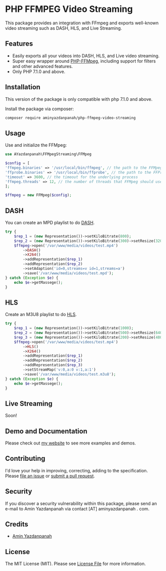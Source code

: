 # PHP FFMPEG Video Streaming

This package provides an integration with FFmpeg and exports well-known video streaming such as DASH, HLS, and Live Streaming.

## Features
* Easily exports all your videos into DASH, HLS, and Live video streaming.
* Super easy wrapper around [PHP-FFMpeg](https://github.com/PHP-FFMpeg/PHP-FFMpeg), including support for filters and other advanced features.
* Only PHP 7.1.0 and above.

## Installation

This version of the package is only compatible with php 7.1.0 and above.

Install the package via composer:

``` bash
composer require aminyazdanpanah/php-ffmpeg-video-streaming
```


## Usage

Use and initialize the FFMpeg:

``` php
use AYazdanpanah\FFMpegStreaming\FFMpeg
```

``` php
$config = [
'ffmpeg.binaries' => '/usr/local/bin/ffmpeg', // the path to the FFMpeg binary
'ffprobe.binaries' => '/usr/local/bin/ffprobe', // the path to the FFProbe binary
'timeout' => 3600, // the timeout for the underlying process
'ffmpeg.threads' => 12, // the number of threads that FFMpeg should use
];

$ffmpeg = new FFMpeg($config);
```

## DASH

You can create an MPD playlist to do [DASH](https://en.wikipedia.org/wiki/Dynamic_Adaptive_Streaming_over_HTTP).

``` php
try {
    $rep_1 = (new Representation())->setKiloBitrate(800);
    $rep_2 = (new Representation())->setKiloBitrate(300)->setResize(320 , 170);
    $ffmpeg->open('/var/www/media/videos/test.mp4')
        ->DASH()
        ->X264()
        ->addRepresentation($rep_1)
        ->addRepresentation($rep_2)
        ->setAdaption('id=0,streams=v id=1,streams=a')
        ->save('/var/www/media/videos/test.mpd');
} catch (Exception $e) {
    echo $e->getMassege();
}
```

## HLS

Create an M3U8 playlist to do [HLS](https://en.wikipedia.org/wiki/HTTP_Live_Streaming).

``` php
try {
    $rep_1 = (new Representation())->setKiloBitrate(1000);
    $rep_2 = (new Representation())->setKiloBitrate(500)->setResize(640 , 360);
    $rep_3 = (new Representation())->setKiloBitrate(200)->setResize(480 , 240);
    $ffmpeg->open('/var/www/media/videos/test.mp4')
        ->HLS()
        ->X264()
        ->addRepresentation($rep_1)
        ->addRepresentation($rep_2)
        ->addRepresentation($rep_3)
        ->setStreamMap('v:0,a:0 v:1,a:1')
        ->save('/var/www/media/videos/test.m3u8');
} catch (Exception $e) {
    echo $e->getMassege();
}
```

## Live Streaming

Soon!

## Demo and Documentation

Please check out [my website](http://video.aminyazdanpanah.com/?tk=github) to see more examples and demos.

## Contributing

I'd love your help in improving, correcting, adding to the specification.
Please [file an issue](https://github.com/aminyazdanpanah/PHP-FFmpeg-video-streaming/issues)
or [submit a pull request](https://github.com/aminyazdanpanah/PHP-FFmpeg-video-streaming/pulls).

## Security

If you discover a security vulnerability within this package, please send an e-mail to Amin Yazdanpanah via contact [AT] aminyazdanpanah . com.
## Credits

- [Amin Yazdanpanah](http://www.aminyazdanpanah.com/?u=github.com/aminyazdanpanah/PHP-FFmpeg-video-streaming)

## License

The MIT License (MIT). Please see [License File](LICENSE.md) for more information.